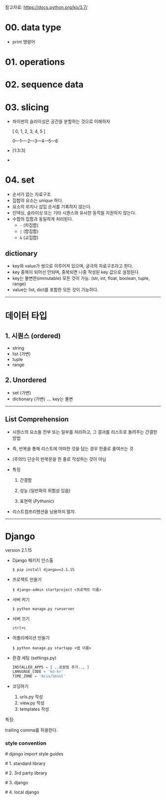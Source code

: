 참고자료: https://docs.python.org/ko/3.7/

# 00. data type

- print 명령어

# 01. operations



# 02. sequence data

# 03. slicing

- 파이썬의 슬라이싱은 공간을 분할하는 것으로 이해하자

  [   0,   1,   2,   3,   4,   5   ]

    0—1—-2—3—4-–5—6

- [1:3:3]
- 



# 04. set

- 순서가 없는 자료구조
- 집합의 요소는 unique 하다.
- 요소의 위치나 삽입 순서를 기록하지 않는다.
- 인덱싱, 슬라이싱 또는 기타 시퀀스와 유사한 동작을 지원하지 않는다.
- 수합의 집합과 동일하게 처리된다.
  - `-` (차집합)
  - `|` (합집합)
  - `&` (교집합)

## dictionary

- key와 value가 쌍으로 이루어져 있으며, 궁극의 자료구조라고 한다. 
- key 중복이 되어선 안되며, 중복되면 나중 작성된 key 값으로 설정된다.
- key는 불변한(immutable) 모든 것이 가능. (str, int, float, boolean, tuple, range)
- value는 list, dict를 포함한 모든 것이 가능하다.

-----

# 데이터 타입

## 1. 시퀀스 (ordered)

- string
- list (가변)
- tuple
- range



## 2. Unordered

- set (가변)
- dictionary (가변) …. key는 불변

-----

## List Comprehension

- 시퀀스의 요소들 전부 또는 일부를 처리하고, 그 결과를 리스트로 돌려주는 간결한 방법
- 즉, 반복을 통해 리스트에 어떠한 것을 담는 경우 한줄로 줄여쓰는 것
- (주의!!) 단순히 반복문을 한 줄로 작성하는 것이 아님
- 특징

  1. 간결함

  2. 성능 (일반화의 위험성 있음)

  3. 표현력 (*Pythonic*)
- 리스트컴프리헨션을 남용하지 말자.

---

# Django

version 2.1.15

- Django 패키지 인스톨

  `$ pip install django==2.1.15`

- 프로젝트 만들기

  `$ django-admin startproject <프로젝트 이름>`

- 서버 켜기

  `$ python manage.py runserver`

- 서버 끄기

  `ctrl+c`

- 어플리케이션 만들기

  `$ python manage.py startapp <앱 이름>`

- 환경 세팅 (settings.py)

  ```python
  INSTALLED_APPS = [ ..로칼앱 추가.., ]
  LANGUAGE_CODE = 'ko-kr'
  TIME_ZONE = 'Asia/Seoul'
  ```

  

- 코딩하기
  1. urls.py 작성
  2. view.py 작성
  3. templates 작성

특징:

trailing comma를 허용한다.

### style convention

\# django import style guides

\# 1. standard library

\# 2. 3rd party library

\# 3. django

\# 4. local django

